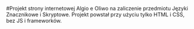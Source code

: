 #Projekt strony internetowej Algio e Oliwo na zaliczenie przedmiotu Języki Znacznikowe i Skryptowe.
Projekt powstał przy użyciu tylko HTML i CSS, bez JS i frameworków.
